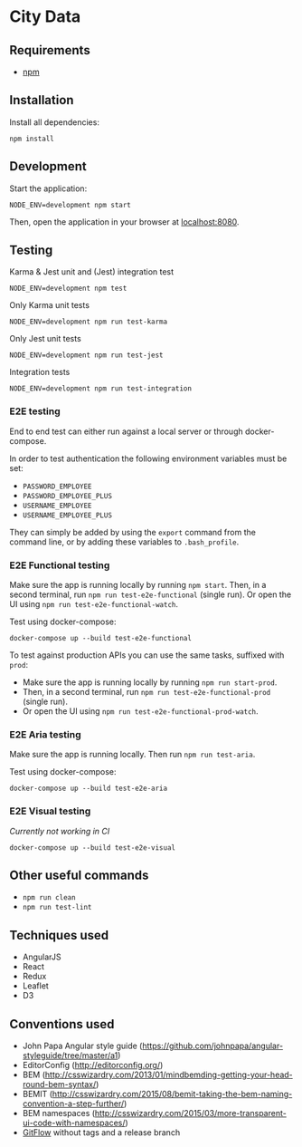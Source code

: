 # City Data

## Requirements

- [npm](https://www.npmjs.com/)

## Installation

Install all dependencies:

    npm install

## Development

Start the application:

    NODE_ENV=development npm start

Then, open the application in your browser at [localhost:8080](http://localhost:8080/).

## Testing

Karma & Jest unit and (Jest) integration test

```
NODE_ENV=development npm test
```

Only Karma unit tests

```
NODE_ENV=development npm run test-karma
```

Only Jest unit tests

```
NODE_ENV=development npm run test-jest
```

Integration tests

```
NODE_ENV=development npm run test-integration
```

### E2E testing

End to end test can either run against a local server or through docker-compose.

In order to test authentication the following environment variables must be set:

- `PASSWORD_EMPLOYEE`
- `PASSWORD_EMPLOYEE_PLUS`
- `USERNAME_EMPLOYEE`
- `USERNAME_EMPLOYEE_PLUS`

They can simply be added by using the `export` command from the command line, or by adding these
variables to `.bash_profile`.

### E2E Functional testing

Make sure the app is running locally by running `npm start`.
Then, in a second terminal, run `npm run test-e2e-functional` (single run).
Or open the UI using `npm run test-e2e-functional-watch`.

Test using docker-compose:
```
docker-compose up --build test-e2e-functional
```

To test against production APIs you can use the same tasks, suffixed with `prod`:

- Make sure the app is running locally by running `npm run start-prod`.
- Then, in a second terminal, run `npm run test-e2e-functional-prod` (single run).
- Or open the UI using `npm run test-e2e-functional-prod-watch`.

### E2E Aria testing

Make sure the app is running locally.
Then run `npm run test-aria`.

Test using docker-compose:
```
docker-compose up --build test-e2e-aria
```

### E2E Visual testing

_Currently not working in CI_

`docker-compose up --build test-e2e-visual`


## Other useful commands

- `npm run clean`
- `npm run test-lint`

## Techniques used
- AngularJS
- React
- Redux
- Leaflet
- D3

## Conventions used
- John Papa Angular style guide (https://github.com/johnpapa/angular-styleguide/tree/master/a1)
- EditorConfig (http://editorconfig.org/)
- BEM (http://csswizardry.com/2013/01/mindbemding-getting-your-head-round-bem-syntax/)
- BEMIT (http://csswizardry.com/2015/08/bemit-taking-the-bem-naming-convention-a-step-further/)
- BEM namespaces (http://csswizardry.com/2015/03/more-transparent-ui-code-with-namespaces/)
- [GitFlow](https://datasift.github.io/gitflow/IntroducingGitFlow.html) without tags and a release branch
